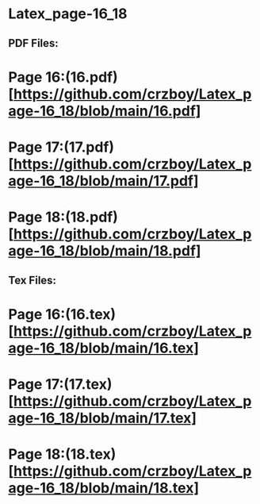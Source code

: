 # Latex_page-16_18


## PDF Files:

# Page 16:(16.pdf)[https://github.com/crzboy/Latex_page-16_18/blob/main/16.pdf]

# Page 17:(17.pdf)[https://github.com/crzboy/Latex_page-16_18/blob/main/17.pdf]

# Page 18:(18.pdf)[https://github.com/crzboy/Latex_page-16_18/blob/main/18.pdf]


## Tex Files:

# Page 16:(16.tex)[https://github.com/crzboy/Latex_page-16_18/blob/main/16.tex]

# Page 17:(17.tex)[https://github.com/crzboy/Latex_page-16_18/blob/main/17.tex]

# Page 18:(18.tex)[https://github.com/crzboy/Latex_page-16_18/blob/main/18.tex]
